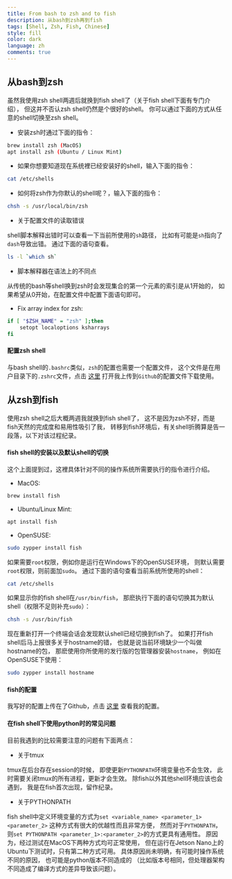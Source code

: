 ```yaml
---
title: From bash to zsh and to fish
description: 从bash到zsh再到fish
tags: [Shell, Zsh, Fish, Chinese]
style: fill
color: dark
language: zh
comments: true
---
```


## 从bash到zsh

虽然我使用zsh shell两週后就换到fish shell了（关于fish shell下面有专门介绍），
但这并不否认zsh shell仍然是个很好的shell。
你可以通过下面的方式从任意的shell切换至zsh shell。

* 安装zsh时通过下面的指令：

```sh
brew install zsh (MacOS)
apt install zsh (Ubuntu / Linux Mint)
```

* 如果你想要知道现在系统裡已经安装好的shell，输入下面的指令：

```sh
cat /etc/shells
```

* 如何将zsh作为你默认的shell呢？，输入下面的指令：

```sh
chsh -s /usr/local/bin/zsh
```

* 关于配置文件的读取错误

shell脚本解释出错时可以查看一下当前所使用的`sh`路径，
比如有可能是`sh`指向了`dash`导致出错。
通过下面的语句查看。

```sh
ls -l `which sh`
```

* 脚本解释器在语法上的不同点

从传统的bash等shell换到zsh时会发现集合的第一个元素的索引是从1开始的，
如果希望从0开始，在配置文件中配置下面语句即可。

* Fix array index for zsh:

```sh
if [ "$ZSH_NAME" = "zsh" ];then
	setopt localoptions ksharrays
fi
```

#### 配置zsh shell

与bash shell的`.bashrc`类似，`zsh`的配置也需要一个配置文件，
这个文件是在用户目录下的`.zshrc`文件，点击
[这里](https://github.com/xinii/xinconfig/blob/master/profile/core/zsh.sh)
打开我上传到`Github`的配置文件下载使用。

## 从zsh到fish

使用zsh shell之后大概两週我就换到fish shell了，
这不是因为zsh不好，而是fish天然的完成度和易用性吸引了我，
转移到fish环境后，有关shell折腾算是告一段落，以下对该过程纪录。

#### fish shell的安装以及默认shell的切换

这个上面提到过，这裡具体针对不同的操作系统所需要执行的指令进行介绍。

* MacOS:

```sh
brew install fish
```

* Ubuntu/Linux Mint:

```sh
apt install fish
```

* OpenSUSE:

```sh
sudo zypper install fish
```

如果需要`root`权限，例如你是运行在Windows下的OpenSUSE环境，
则默认需要`root`权限，则前面加`sudo`。
通过下面的语句查看当前系统所使用的shell：

```sh
cat /etc/shells
```

如果显示你的fish shell在`/usr/bin/fish`，
那麽执行下面的语句切换其为默认shell（权限不足则补充`sudo`）：

```sh
chsh -s /usr/bin/fish
```

现在重新打开一个终端会话会发现默认shell已经切换到fish了。
如果打开fish shell后马上报很多关于hostname的错，
也就是说当前环境缺少一个叫做hostname的包，
那麽使用你所使用的发行版的包管理器安装`hostname`，
例如在OpenSUSE下使用：

```sh
sudo zypper install hostname
```

#### fish的配置

我写好的配置上传在了Github，点击
[这里](https://github.com/xinii/xinconfig/tree/master/profile/fish)
查看我的配置。

#### 在fish shell下使用python时的常见问题


目前我遇到的比较需要注意的问题有下面两点：

- 关于tmux

tmux在后台存在session的时候，
即使更新`PYTHONPATH`环境变量也不会生效，
此时需要关闭tmux的所有进程，更新才会生效。
除fish以外其他shell环境应该也会遇到，
我是在fish首次出现，留作纪录。

- 关于PYTHONPATH

fish shell中定义环境变量的方式为`set <variable_name> <parameter_1> <parameter_2>`
这种方式有很大的优越性而且非常方便，
然而对于`PYTHONPATH`，
则`set PYTHONPATH <parameter_1>:<parameter_2>`的方式更具有通用性。
原因为，经过测试在MacOS下两种方式均可正常使用，
但在运行在Jetson Nano上的Ubuntu下测试时，只有第二种方式可用。
具体原因尚未明确，有可能时操作系统不同的原因，
也可能是python版本不同造成的
（比如版本号相同，但处理器架构不同造成了编译方式的差异导致该问题）。
